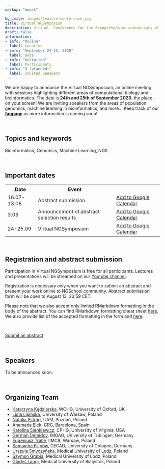 ```yaml
---
markup: "mmark"

bg_image: images/feature-conference.jpg
title: Virtual NGSymposium
description: Virtual  Conference for the 5<sup>th</sup> anniversary of NGSchool
draft: false
information:
- info: "Online"
  label: Location
- info: "September 24-25, 2020"
  label: Date
- info: "Unlimited"
  label: Participants
- info: "3 (planned)"
  label: Invited Speakers
---
```



 
We are happy to announce the Virtual NGSymposium, an online meeting with sessions highlighting different areas of computational biology and bioinformatics. The date is **24th and 25th of September 2020**, the place - on your screen! We are inviting speakers from the areas of population genomics, machine learning in bioinformatics, and more... Keep track of our <a href="https://www.facebook.com/NGSchool.eu/" target="_blank"><b>fanpage</b></a> as more information is coming soon!

<br>  

## Topics and keywords
Bioinformatics, Genomics, Machine Learning, NGS

<br>

## Important dates
<div>
<table class="table table-bordered table-striped">
  <tr>
    <th>Date</th>
    <th>Event</th>
    <th></th>
  </tr>
   <tr>
    <td class="date-td">16.07-13.08 </td>
    <td>Abstract submission</td>
    <td>
      <a href="https://www.google.com/calendar/render?action=TEMPLATE&text=Virtual+NGSymposium%3A+Abstract+submission+deadline&dates=20200812T220000Z%2F20200813T215900Z" target="_blank" class="btn btn-primary">Add to Google Calendar<i class="far fa-calendar-plus"></i></a>
    </td>
  </tr>
  <tr>
    <td class="date-td">3.09</td>
    <td>Announcement of abstract selection results</td>
    <td>
      <a href="https://www.google.com/calendar/render?action=TEMPLATE&text=Virtual+NGSymposium%3A+Abstract+selection+results&dates=20200902T220000Z%2F20200903T215900Z" target="_blank" class="btn btn-primary">Add to Google Calendar<i class="far fa-calendar-plus"></i></a>
    </td>
  </tr>
  <tr>
    <td class="date-td">24-25.09</td>
    <td>Virtual NGSymposium</td>
    <td>
      <a href="https://www.google.com/calendar/render?action=TEMPLATE&text=Virtual+NGSymposium+2020&dates=20200924T110000Z%2F20200925T180000Z" target="_blank" class="btn btn-primary">Add to Google Calendar<i class="far fa-calendar-plus"></i></a>
    </td>
  </tr>
</table>
<br>
</div>

## Registration and abstract submission 

Participation in Virtual NGSymposium is free for all participants. Lectures and presentations will be streamed on our <a href="https://www.youtube.com/NGSchoolEU" target="_blank">Youtube channel</a>.

Registration is necessary only when you want to submit an abstract and present your work online to NGSchool community. Abstract submission form will be open to August 13, 23:59 CET.

Please note that we also accept only limited RMarkdown formatting in the body of the abstract. You can find RMarkdown formatting cheat sheet <a href="https://rstudio.com/wp-content/uploads/2015/02/rmarkdown-cheatsheet.pdf" target="_blank">here</a>. We also provide list of the accepted formatting in the form and  <a href="https://docs.google.com/document/d/15UJ3LQNgqNOH9sOfnzX8anF6BXZALTrKKIIlsyinpCY/edit?usp=sharing" target="_blank">here</a>.

<br>

<a href="https://forms.gle/DofDcZPCF9w5rrgE8" target="_blank" class="btn btn-success btn-lg btn-block" style="width: 40%; margin: 0 auto;">Submit an abstract <i class="fas fa-play"></i></a>

<br>

## Speakers

To be announced soon.

<!-- 
### Invited Speakers
##### [**Máire Ní Leathlobhair**](/people/maire-ni-leathlobhair/)  
Big Data Institute, University of Oxford, UK
<br>
Lecture title: ***Transmissible Cancer - A Long-Term Evolution Experiment***

### Keynote speaker
##### [**Aakrosh	Ratan**](/people/aakrosh-ratan/)
University of Virginia, USA  


##### ...and more coming soon!

<br>

## Scientific Advisory Board
To be announced soon. -->

<br> 

## Organizing Team
* [Katarzyna Kędzierska](/people/katarzyna-kedzierska), WCHG, University of Oxford, UK
* [Lidia Lipińska](/people/lidia-lipinska), University of Warsaw, Poland
* [Natalia Pstrąg](/people/natalia-pstrag), UAM, Poznań, Poland
* [Anamaria Elek](/people/anamaria-elek), CRG, Barcelona, Spain
* [Karolina Sienkiewicz](/people/karolina-sienkiewicz), CPHG, University of Virginia, USA
* [German Demidov](/people/german-demidov), IMGAG, University of Tübingen, Germany
* [Eugeniusz Tralle](/people/eugeniusz-tralle), IIMCB, Warsaw, Poland
* [Samantha Filipów](/people/samantha-filipow), CECAD, University of Cologne, Germany
* [Urszula Smyczyńska](/people/urszula-smyczynska), Medical University of Lodz, Poland
* [Szymon Grabia](/people/szymon-grabia), Medical University of Lodz, Poland
* [Gladys Langi](/people/gladys-langi), Medical University of Bialystok, Poland

<br>

<!-- ## Program
The conference will start at 3 PM on the 31<sup>st</sup> July (Friday) and will last till 1<sup>st</sup> August (Saturday) evening. We plan to invite 4-5 keynote speakers. The Scientific Committee will select about 20 abstracts for oral presentation. We will announce a detailed program in due course. -->
